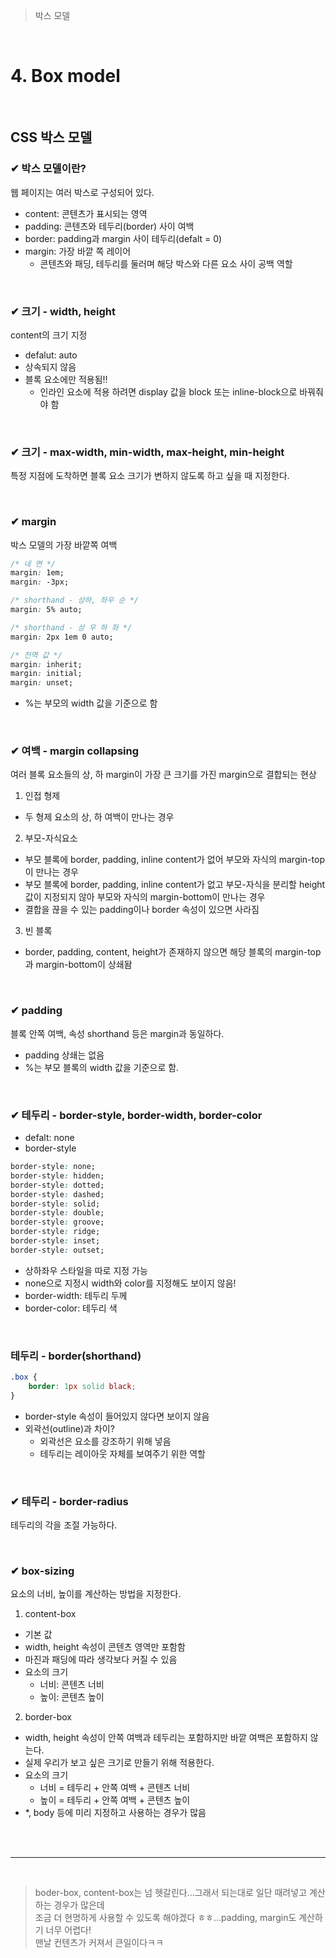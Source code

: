 > 박스 모델

<br>

# 4. Box model

<br>

## CSS 박스 모델
### ✔ 박스 모델이란?
웹 페이지는 여러 박스로 구성되어 있다.

- content: 콘텐츠가 표시되는 영역
- padding: 콘텐츠와 테두리(border) 사이 여백
- border: padding과 margin 사이 테두리(defalt = 0)
- margin: 가장 바깥 쪽 레이어
  - 콘텐츠와 패딩, 테두리를 둘러며 해당 박스와 다른 요소 사이 공백 역할

<br>

### ✔ 크기 - width, height
content의 크기 지정

- defalut: auto
- 상속되지 않음
- 블록 요소에만 적용됨!!
  - 인라인 요소에 적용 하려면 display 값을 block 또는 inline-block으로 바꿔줘야 함

<br>

### ✔ 크기 - max-width, min-width, max-height, min-height
특정 지점에 도착하면 블록 요소 크기가 변하지 않도록 하고 싶을 때 지정한다.

<br>

### ✔ margin
박스 모델의 가장 바깥쪽 여백

```css
/* 네 면 */
margin: 1em;
margin: -3px;

/* shorthand - 상하, 좌우 순 */
margin: 5% auto;

/* shorthand - 상 우 하 좌 */
margin: 2px 1em 0 auto;

/* 전역 값 */
margin: inherit;
margin: initial;
margin: unset;
```
- %는 부모의 width 값을 기준으로 함

<br>

### ✔ 여백 - margin collapsing
여러 블록 요소들의 상, 하 margin이 가장 큰 크기를 가진 margin으로 결합되는 현상

1. 인접 형제
  - 두 형제 요소의 상, 하 여백이 만나는 경우
2. 부모-자식요소 
  - 부모 블록에 border, padding, inline content가 없어 부모와 자식의 margin-top이 만나는 경우 
  - 부모 블록에 border, padding, inline content가 없고 부모-자식을 분리할 height 값이 지정되지 않아 부모와 자식의 margin-bottom이 만나는 경우
  - 결합을 끊을 수 있는 padding이나 border 속성이 있으면 사라짐
3. 빈 블록
  - border, padding, content, height가 존재하지 않으면 해당 블록의 margin-top과 margin-bottom이 상쇄돰

<br>

### ✔ padding
블록 안쪽 여백, 속성 shorthand 등은 margin과 동일하다.

- padding 상쇄는 없음
- %는 부모 블록의 width 값을 기준으로 함.

<br>

### ✔ 테두리 - border-style, border-width, border-color

- defalt: none
- border-style
```css
border-style: none;
border-style: hidden;
border-style: dotted;
border-style: dashed;
border-style: solid;
border-style: double;
border-style: groove;
border-style: ridge;
border-style: inset;
border-style: outset;
```
- 상하좌우 스타일을 따로 지정 가능
- none으로 지정시 width와 color를 지정해도 보이지 않음!
- border-width: 테두리 두께
- border-color: 테두리 색

<br>

### 테두리 - border(shorthand)
```css
.box {
    border: 1px solid black;
}
```
- border-style 속성이 들어있지 않다면 보이지 않음
- 외곽선(outline)과 차이?
  - 외곽선은 요소를 강조하기 위해 넣음
  - 테두리는 레이아웃 자체를 보여주기 위한 역할

<br>

### ✔ 테두리 - border-radius
테두리의 각을 조절 가능하다.

<br>

### ✔ box-sizing
요소의 너비, 높이를 계산하는 방법을 지정한다.

1. content-box
  - 기본 값
  - width, height 속성이 콘텐츠 영역만 포함함
  - 마진과 패딩에 따라 생각보다 커질 수 있음
  - 요소의 크기
    - 너비: 콘텐츠 너비
    - 높이: 콘텐츠 높이

2. border-box
  - width, height 속성이 안쪽 여백과 테두리는 포함하지만 바깥 여백은 포함하지 않는다.
  - 실제 우리가 보고 싶은 크기로 만들기 위해 적용한다.
  - 요소의 크기
    - 너비 = 테두리 + 안쪽 여백 + 콘텐츠 너비
    - 높이 = 테두리 + 안쪽 여백 + 콘텐츠 높이
  - *, body 등에 미리 지정하고 사용하는 경우가 많음

<br>
<br>

-----

<br>

> boder-box, content-box는 넘 헷갈린다...그래서 되는대로 일단 때려넣고 계산 하는 경우가 많은데
> <br> 조금 더 현명하게 사용할 수 있도록 해야겠다 ㅎㅎ...padding, margin도 계산하기 너무 어렵다!
> <br> 맨날 컨텐츠가 커져서 큰일이다ㅋㅋ 